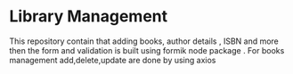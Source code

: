 # Library Management

This repository contain that adding books, author details , ISBN and more then the form and validation is built using formik node package . For books management add,delete,update are done by using axios 
